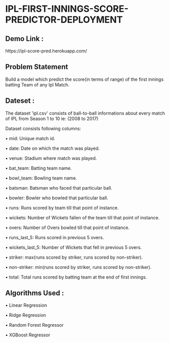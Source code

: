 # IPL-FIRST-INNINGS-SCORE-PREDICTOR-DEPLOYMENT

<h2>Demo Link :</h2>https://ipl-score-pred.herokuapp.com/

<h2>Problem Statement</h2>

Build a model which predict the score(in terms of range) of the first innings batting Team of any Ipl Match.

<h2>Dateset :</h2>

The dataset 'ipl.csv' consists of ball-to-ball informations about every match of IPL from Season 1 to 10 ie: (2008 to 2017)

Dataset consists following columns:

• mid: Unique match id.

• date: Date on which the match was played.

• venue: Stadium where match was played.

• bat_team: Batting team name.

• bowl_team: Bowling team name.

• batsman: Batsman who faced that particular ball.

• bowler: Bowler who bowled that particular ball.

• runs: Runs scored by team till that point of instance.

• wickets: Number of Wickets fallen of the team till that point of instance.

• overs: Number of Overs bowled till that point of instance.

• runs_last_5: Runs scored in previous 5 overs.

• wickets_last_5: Number of Wickets that fell in previous 5 overs.

• striker: max(runs scored by striker, runs scored by non-striker).

• non-striker: min(runs scored by striker, runs scored by non-striker).

• total: Total runs scored by batting team at the end of first innings.

<h2>Algorithms Used :</h2>
• Linear Regression

• Ridge Regression

• Random Forest Regressor

• XGBoost Regressor
